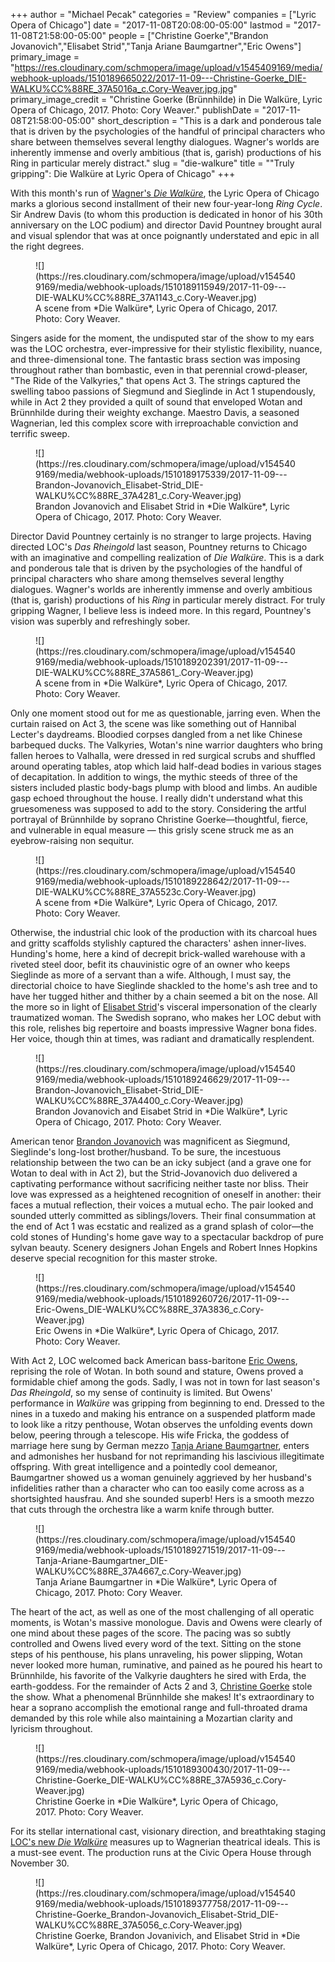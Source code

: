 +++
author = "Michael Pecak"
categories = "Review"
companies = ["Lyric Opera of Chicago"]
date = "2017-11-08T20:08:00-05:00"
lastmod = "2017-11-08T21:58:00-05:00"
people = ["Christine Goerke","Brandon Jovanovich","Elisabet Strid","Tanja Ariane Baumgartner","Eric Owens"]
primary_image = "https://res.cloudinary.com/schmopera/image/upload/v1545409169/media/webhook-uploads/1510189665022/2017-11-09---Christine-Goerke_DIE-WALKU%CC%88RE_37A5016a_c.Cory-Weaver.jpg.jpg"
primary_image_credit = "Christine Goerke (Brünnhilde) in Die Walküre, Lyric Opera of Chicago, 2017. Photo: Cory Weaver."
publishDate = "2017-11-08T21:58:00-05:00"
short_description = "This is a dark and ponderous tale that is driven by the psychologies of the handful of principal characters who share between themselves several lengthy dialogues. Wagner&#039;s worlds are inherently immense and overly ambitious (that is, garish) productions of his Ring in particular merely distract."
slug = "die-walkure"
title = "&quot;Truly gripping&quot;: Die Walküre at Lyric Opera of Chicago"
+++

With this month's run of [Wagner's *Die Walküre*](https://www.lyricopera.org/concertstickets/calendar/2017-2018/productions/lyricopera/die-walkure-opera-tickets), the Lyric Opera of Chicago marks a glorious second installment of their new four-year-long *Ring Cycle*. Sir Andrew Davis (to whom this production is dedicated in honor of his 30th anniversary on the LOC podium) and director David Pountney brought aural and visual splendor that was at once poignantly understated and epic in all the right degrees.

<figure data-type="image">
![](https://res.cloudinary.com/schmopera/image/upload/v1545409169/media/webhook-uploads/1510189115949/2017-11-09---DIE-WALKU%CC%88RE_37A1143_c.Cory-Weaver.jpg)
<figcaption>A scene from *Die Walküre*, Lyric Opera of Chicago, 2017. Photo: Cory Weaver.</figcaption>
</figure>
 
Singers aside for the moment, the undisputed star of the show to my ears was the LOC orchestra, ever-impressive for their stylistic flexibility, nuance, and three-dimensional tone. The fantastic brass section was imposing throughout rather than bombastic, even in that perennial crowd-pleaser, "The Ride of the Valkyries," that opens Act 3. The strings captured the swelling taboo passions of Siegmund and Sieglinde in Act 1 stupendously, while in Act 2 they provided a quilt of sound that enveloped Wotan and Brünnhilde during their weighty exchange. Maestro Davis, a seasoned Wagnerian, led this complex score with irreproachable conviction and terrific sweep.

<figure data-type="image">
![](https://res.cloudinary.com/schmopera/image/upload/v1545409169/media/webhook-uploads/1510189175339/2017-11-09---Brandon-Jovanovich_Elisabet-Strid_DIE-WALKU%CC%88RE_37A4281_c.Cory-Weaver.jpg)
<figcaption>Brandon Jovanovich and Elisabet Strid in *Die Walküre*, Lyric Opera of Chicago, 2017. Photo: Cory Weaver.</figcaption>
</figure>
 
Director David Pountney certainly is no stranger to large projects. Having directed LOC's *Das Rheingold* last season, Pountney returns to Chicago with an imaginative and compelling realization of *Die Walküre*. This is a dark and ponderous tale that is driven by the psychologies of the handful of principal characters who share among themselves several lengthy dialogues. Wagner's worlds are inherently immense and overly ambitious (that is, garish) productions of his *Ring* in particular merely distract. For truly gripping Wagner, I believe less is indeed more. In this regard, Pountney's vision was superbly and refreshingly sober.

<figure data-type="image">
![](https://res.cloudinary.com/schmopera/image/upload/v1545409169/media/webhook-uploads/1510189202391/2017-11-09---DIE-WALKU%CC%88RE_37A5861_.Cory-Weaver.jpg)
<figcaption>A scene from in *Die Walküre*, Lyric Opera of Chicago, 2017. Photo: Cory Weaver.</figcaption>
</figure>
 
Only one moment stood out for me as questionable, jarring even. When the curtain raised on Act 3, the scene was like something out of Hannibal Lecter's daydreams. Bloodied corpses dangled from a net like Chinese barbequed ducks. The Valkyries, Wotan's nine warrior daughters who bring fallen heroes to Valhalla, were dressed in red surgical scrubs and shuffled around operating tables, atop which laid half-dead bodies in various stages of decapitation. In addition to wings, the mythic steeds of three of the sisters included plastic body-bags plump with blood and limbs. An audible gasp echoed throughout the house. I really didn't understand what this gruesomeness was supposed to add to the story. Considering the artful portrayal of Brünnhilde by soprano Christine Goerke—thoughtful, fierce, and vulnerable in equal measure — this grisly scene struck me as an eyebrow-raising non sequitur.

<figure data-type="image">
![](https://res.cloudinary.com/schmopera/image/upload/v1545409169/media/webhook-uploads/1510189228642/2017-11-09---DIE-WALKU%CC%88RE_37A5523c.Cory-Weaver.jpg)
<figcaption>A scene from *Die Walküre*, Lyric Opera of Chicago, 2017. Photo: Cory Weaver.</figcaption>
</figure>
 
Otherwise, the industrial chic look of the production with its charcoal hues and gritty scaffolds stylishly captured the characters' ashen inner-lives. Hunding's home, here a kind of decrepit brick-walled warehouse with a riveted steel door, befit its chauvinistic ogre of an owner who keeps Sieglinde as more of a servant than a wife. Although, I must say, the directorial choice to have Sieglinde shackled to the home's ash tree and to have her tugged hither and thither by a chain seemed a bit on the nose. All the more so in light of [Elisabet Strid](/scene/people/elisabet-strid/)'s visceral impersonation of the clearly traumatized woman. The Swedish soprano, who makes her LOC debut with this role, relishes big repertoire and boasts impressive Wagner bona fides. Her voice, though thin at times, was radiant and dramatically resplendent.

<figure data-type="image">
![](https://res.cloudinary.com/schmopera/image/upload/v1545409169/media/webhook-uploads/1510189246629/2017-11-09---Brandon-Jovanovich_Elisabet-Strid_DIE-WALKU%CC%88RE_37A4400_c.Cory-Weaver.jpg)
<figcaption>Brandon Jovanovich and Eisabet Strid in *Die Walküre*, Lyric Opera of Chicago, 2017. Photo: Cory Weaver.</figcaption>
</figure>
 
American tenor [Brandon Jovanovich](/scene/people/brandon-jovanovich/) was magnificent as Siegmund, Sieglinde's long-lost brother/husband. To be sure, the incestuous relationship between the two can be an icky subject (and a grave one for Wotan to deal with in Act 2), but the Strid-Jovanovich duo delivered a captivating performance without sacrificing neither taste nor bliss. Their love was expressed as a heightened recognition of oneself in another: their faces a mutual reflection, their voices a mutual echo. The pair looked and sounded utterly committed as siblings/lovers. Their final consummation at the end of Act 1 was ecstatic and realized as a grand splash of color—the cold stones of Hunding's home gave way to a spectacular backdrop of pure sylvan beauty. Scenery designers Johan Engels and Robert Innes Hopkins deserve special recognition for this master stroke.

<figure data-type="image">
![](https://res.cloudinary.com/schmopera/image/upload/v1545409169/media/webhook-uploads/1510189260726/2017-11-09---Eric-Owens_DIE-WALKU%CC%88RE_37A3836_c.Cory-Weaver.jpg)
<figcaption>Eric Owens in *Die Walküre*, Lyric Opera of Chicago, 2017. Photo: Cory Weaver.</figcaption>
</figure>
 
With Act 2, LOC welcomed back American bass-baritone [Eric Owens](/scene/people/eric-owens/), reprising the role of Wotan. In both sound and stature, Owens proved a formidable chief among the gods. Sadly, I was not in town for last season's *Das Rheingold*, so my sense of continuity is limited. But Owens' performance in *Walküre* was gripping from beginning to end. Dressed to the nines in a tuxedo and making his entrance on a suspended platform made to look like a ritzy penthouse, Wotan observes the unfolding events down below, peering through a telescope. His wife Fricka, the goddess of marriage here sung by German mezzo [Tanja Ariane Baumgartner](/scene/people/tanja-ariane-baumgartner/), enters and admonishes her husband for not reprimanding his lascivious illegitimate offspring. With great intelligence and a pointedly cool demeanor, Baumgartner showed us a woman genuinely aggrieved by her husband's infidelities rather than a character who can too easily come across as a shortsighted hausfrau. And she sounded superb! Hers is a smooth mezzo that cuts through the orchestra like a warm knife through butter.

<figure data-type="image">
![](https://res.cloudinary.com/schmopera/image/upload/v1545409169/media/webhook-uploads/1510189271519/2017-11-09---Tanja-Ariane-Baumgartner_DIE-WALKU%CC%88RE_37A4667_c.Cory-Weaver.jpg)
<figcaption>Tanja Ariane Baumgartner in *Die Walküre*, Lyric Opera of Chicago, 2017. Photo: Cory Weaver.</figcaption>
</figure>
 
The heart of the act, as well as one of the most challenging of all operatic moments, is Wotan's massive monologue. Davis and Owens were clearly of one mind about these pages of the score. The pacing was so subtly controlled and Owens lived every word of the text. Sitting on the stone steps of his penthouse, his plans unraveling, his power slipping, Wotan never looked more human, ruminative, and pained as he poured his heart to Brünnhilde, his favorite of the Valkyrie daughters he sired with Erda, the earth-goddess. For the remainder of Acts 2 and 3, [Christine Goerke](/talking-with-singers-christine-goerke/) stole the show. What a phenomenal Brünnhilde she makes! It's extraordinary to hear a soprano accomplish the emotional range and full-throated drama demanded by this role while also maintaining a Mozartian clarity and lyricism throughout.

<figure data-type="image">
![](https://res.cloudinary.com/schmopera/image/upload/v1545409169/media/webhook-uploads/1510189300430/2017-11-09---Christine-Goerke_DIE-WALKU%CC%88RE_37A5936_c.Cory-Weaver.jpg)
<figcaption>Christine Goerke in *Die Walküre*, Lyric Opera of Chicago, 2017. Photo: Cory Weaver.</figcaption>
</figure>
 
For its stellar international cast, visionary direction, and breathtaking staging [LOC's new *Die Walküre*](https://www.lyricopera.org/concertstickets/calendar/2017-2018/productions/lyricopera/die-walkure-opera-tickets) measures up to Wagnerian theatrical ideals. This is a must-see event. The production runs at the Civic Opera House through November 30.

<figure data-type="image">
![](https://res.cloudinary.com/schmopera/image/upload/v1545409169/media/webhook-uploads/1510189377758/2017-11-09---Christine-Goerke_Brandon-Jovanovich_Elisabet-Strid_DIE-WALKU%CC%88RE_37A5056_c.Cory-Weaver.jpg)
<figcaption>Christine Goerke, Brandon Jovanivich, and Elisabet Strid in *Die Walküre*, Lyric Opera of Chicago, 2017. Photo: Cory Weaver.</figcaption>
</figure>
